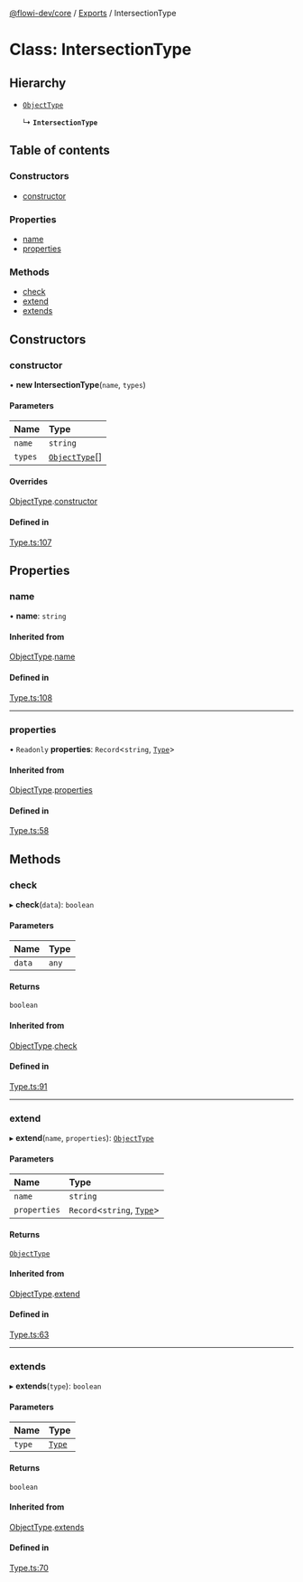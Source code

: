 [@flowi-dev/core](../README.md) / [Exports](../modules.md) / IntersectionType

# Class: IntersectionType

## Hierarchy

- [`ObjectType`](ObjectType.md)

  ↳ **`IntersectionType`**

## Table of contents

### Constructors

- [constructor](IntersectionType.md#constructor)

### Properties

- [name](IntersectionType.md#name)
- [properties](IntersectionType.md#properties)

### Methods

- [check](IntersectionType.md#check)
- [extend](IntersectionType.md#extend)
- [extends](IntersectionType.md#extends)

## Constructors

### constructor

• **new IntersectionType**(`name`, `types`)

#### Parameters

| Name | Type |
| :------ | :------ |
| `name` | `string` |
| `types` | [`ObjectType`](ObjectType.md)[] |

#### Overrides

[ObjectType](ObjectType.md).[constructor](ObjectType.md#constructor)

#### Defined in

[Type.ts:107](https://github.com/flowi-dev/core/blob/6a60da7/src/classes/Type.ts#L107)

## Properties

### name

• **name**: `string`

#### Inherited from

[ObjectType](ObjectType.md).[name](ObjectType.md#name)

#### Defined in

[Type.ts:108](https://github.com/flowi-dev/core/blob/6a60da7/src/classes/Type.ts#L108)

___

### properties

• `Readonly` **properties**: `Record`<`string`, [`Type`](Type.md)\>

#### Inherited from

[ObjectType](ObjectType.md).[properties](ObjectType.md#properties)

#### Defined in

[Type.ts:58](https://github.com/flowi-dev/core/blob/6a60da7/src/classes/Type.ts#L58)

## Methods

### check

▸ **check**(`data`): `boolean`

#### Parameters

| Name | Type |
| :------ | :------ |
| `data` | `any` |

#### Returns

`boolean`

#### Inherited from

[ObjectType](ObjectType.md).[check](ObjectType.md#check)

#### Defined in

[Type.ts:91](https://github.com/flowi-dev/core/blob/6a60da7/src/classes/Type.ts#L91)

___

### extend

▸ **extend**(`name`, `properties`): [`ObjectType`](ObjectType.md)

#### Parameters

| Name | Type |
| :------ | :------ |
| `name` | `string` |
| `properties` | `Record`<`string`, [`Type`](Type.md)\> |

#### Returns

[`ObjectType`](ObjectType.md)

#### Inherited from

[ObjectType](ObjectType.md).[extend](ObjectType.md#extend)

#### Defined in

[Type.ts:63](https://github.com/flowi-dev/core/blob/6a60da7/src/classes/Type.ts#L63)

___

### extends

▸ **extends**(`type`): `boolean`

#### Parameters

| Name | Type |
| :------ | :------ |
| `type` | [`Type`](Type.md) |

#### Returns

`boolean`

#### Inherited from

[ObjectType](ObjectType.md).[extends](ObjectType.md#extends)

#### Defined in

[Type.ts:70](https://github.com/flowi-dev/core/blob/6a60da7/src/classes/Type.ts#L70)
